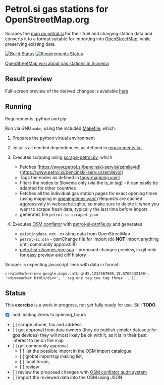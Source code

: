 # Petrol.si gas stations for OpenStreetMap.org

Scrapes the [map on petrol.si](https://www.petrol.si/bencinski-servisi/zemljevid) for their fuel and charging station data and converts it to a format suitable for importing into [OpenStreetMap](https://www.openstreetmap.org), while preserving existing data.

[![Build Status](https://travis-ci.org/openstreetmap-si/petrol-osm-import.svg?branch=master)](https://travis-ci.org/openstreetmap-si/petrol-osm-import)
[![Requirements Status](https://requires.io/github/openstreetmap-si/petrol-osm-import/requirements.svg?branch=master)](https://requires.io/github/openstreetmap-si/petrol-osm-import/requirements/?branch=master)

[OpenStreetMap wiki about gas stations in Slovenia](https://wiki.openstreetmap.org/wiki/WikiProject_Slovenia/Storitve#Bencinske_.C4.8Drpalke)

## Result preview
Full-screen preview of the derived changes is available [here](https://openstreetmap-si.github.io/petrol-osm-import/)

## Running
Requirements: python and pip

Run via GNU `make`, using the included [Makefile](Makefile), which:
1. Prepares the python virtual environment
2. Installs all needed dependencies as defined in [requirements.txt](requirements.txt)
3. Executes scraping using [scrape-petrol.py](scrape-petrol.py), which
    * Fetches [https://www.petrol.si/bencinski-servisi/zemljevid](https://www.petrol.si/bencinski-servisi/zemljevid) 
    * Tags the nodes as defined in  [tags-mapping.yaml](tags-mapping.yaml)
    * filters the nodes to Slovenia only (via the is_in tag) - it can easily be adapted for other countries
    * Fetches all the individual gas station pages for exact opening times (using mapping in [openingtimes.yaml](openingtimes.yaml))
      Requests are cached aggressively in webcache.sqlite, so make sure to delete it when you want to scrape fresh data, typically the last time before import
    * generates file `petrol-si-scraped.json`


4. Executes [OSM conflator](https://wiki.openstreetmap.org/wiki/OSM_Conflator) with [petrol-si-profile.py](petrol-si-profile.py) and generates 
    * `existingdata.osm` - existing data from OpenStreetMap
    * `petrol-si.osm` - osmChange file for import (do **NOT** import anything until community approval!!!)
    * [petrol-si-changes.geojson](petrol-si-changes.geojson) - proposed changes preview, in git only for easy preview and diff history



Scraper is expecting javascript lines with data in format:

    createMarker(new google.maps.LatLng(45.1234567800,15.8765432100), '<div>marker html</div>', ' tag one tag two tag three ', 1);

## Status
This **exercise** is a work in progress, not yet fully ready for use.
Still **TODO**:
* [x] add leading zeros to opening_hours
* [ ] scrape phone, fax and address
* [ ] get approval from data owners (they do publish simpler datasets for gps devices) they will most likely be ok with it, as it is in their best interest to be on the map
* [ ] get community approval 
    * [ ] list the possible import in the OSM import catalogue
    * [ ] global imports@ mailing list, 
    * [ ] local forum, 
    * [ ] review
* [ ] review the proposed changes with [OSM conflator audit system](https://github.com/mapsme/cf_audit)
* [ ] import the reviewed data into the OSM using JSON

